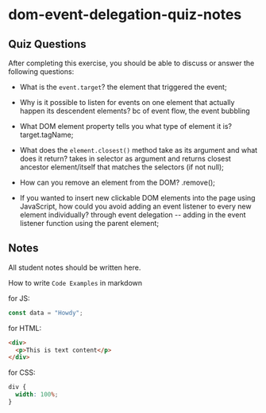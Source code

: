 # dom-event-delegation-quiz-notes

## Quiz Questions

After completing this exercise, you should be able to discuss or answer the following questions:

- What is the `event.target`?
the element that triggered the event;

- Why is it possible to listen for events on one element that actually happen its descendent elements?
bc of event flow, the event bubbling

- What DOM element property tells you what type of element it is?
target.tagName;

- What does the `element.closest()` method take as its argument and what does it return?
takes in selector as argument and returns closest ancestor element/itself that matches the selectors (if not null);

- How can you remove an element from the DOM?
.remove();

- If you wanted to insert new clickable DOM elements into the page using JavaScript, how could you avoid adding an event listener to every new element individually?
through event delegation -- adding in the event listener function using the parent element;

## Notes

All student notes should be written here.


How to write `Code Examples` in markdown

for JS:

```javascript
const data = "Howdy";
```

for HTML:

```html
<div>
  <p>This is text content</p>
</div>
```

for CSS:

```css
div {
  width: 100%;
}
```
